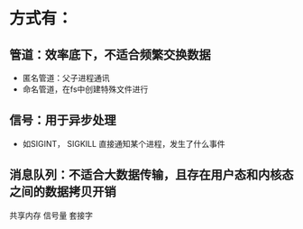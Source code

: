 # 方式有：
## 管道：效率底下，不适合频繁交换数据
- 匿名管道：父子进程通讯
- 命名管道，在fs中创建特殊文件进行
## 信号：用于异步处理
- 如SIGINT， SIGKILL 直接通知某个进程，发生了什么事件
## 消息队列：不适合大数据传输，且存在用户态和内核态之间的数据拷贝开销
共享内存
信号量
套接字